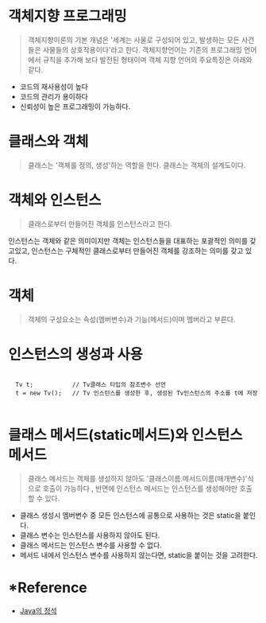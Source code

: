 # 객체지향 프로그래밍
> 객체지향이론의 기본 개념은 '세계는 사물로 구성되어 있고, 발생하는 모든 사건들은 사물들의 상호작용이다'라고 한다. 
객체지향언어는 기존의 프로그래밍 언어에서 규칙을 추가해 보다 발전된 형태이며 객체 지향 언어의 주요특징은 아래와 같다.

+ 코드의 재사용성이 높다
+ 코드의 관리가 용이하다
+ 신뢰성이 높은 프로그래밍이 가능하다.

# 클래스와 객체
> 클래스는 '객체를 정의, 생성'하는 역할을 한다. 클래스는 객체의 설계도이다.

# 객체와 인스턴스
> 클래스로부터 만들어진 객체를 인스턴스라고 한다.

인스턴스는 객체와 같은 의미이지만 객체는 인스턴스들을 대표하는 포괄적인 의미를 갖고있고, 
인스턴스는 구체적인 클래스로부터 만들어진 객체를 강조하는 의미를 갖고 있다.

# 객체
> 객체의 구성요소는 속성(멤버변수)과 기능(메서드)이며 멤버라고 부른다.

# 인스턴스의 생성과 사용
<pre>
<code> 
  Tv t;           // Tv클래스 타입의 참조변수 선언
  t = new Tv();   // Tv 인스턴스를 생성한 후, 생성된 Tv인스턴스의 주소를 t에 저장
</code>
</pre>

# 클래스 메서드(static메서드)와 인스턴스 메서드
> 클래스 메서드는 객체를 생성하지 않아도 '클래스이름.메서드이름(매개변수)'식으로 호출이 가능하다 , 반면에 인스턴스 메서드는 인스턴스를 생성해야만 호출할 수 있다.

+ 클래스 생성시 멤버변수 중 모든 인스턴스에 공통으로 사용하는 것은 static을 붙인다.
+ 클래스 변수는 인스턴스를 사용하지 않아도 된다.
+ 클래스 메서드는 인스턴스 변수를 사용할 수 없다.
+ 메서드 내에서 인스턴스 변수를 사용하지 않는다면, static을 붙이는 것을 고려한다.

# *Reference
+ [Java의 정석](http://www.yes24.com/Product/Goods/24259565?OzSrank=1)
